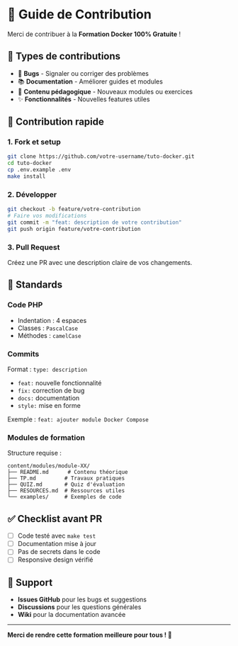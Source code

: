 # 🤝 Guide de Contribution

Merci de contribuer à la **Formation Docker 100% Gratuite** !

## 🎯 Types de contributions

-   🐛 **Bugs** - Signaler ou corriger des problèmes
-   📚 **Documentation** - Améliorer guides et modules
-   📖 **Contenu pédagogique** - Nouveaux modules ou exercices
-   ✨ **Fonctionnalités** - Nouvelles features utiles

## 🚀 Contribution rapide

### 1. Fork et setup

```bash
git clone https://github.com/votre-username/tuto-docker.git
cd tuto-docker
cp .env.example .env
make install
```

### 2. Développer

```bash
git checkout -b feature/votre-contribution
# Faire vos modifications
git commit -m "feat: description de votre contribution"
git push origin feature/votre-contribution
```

### 3. Pull Request

Créez une PR avec une description claire de vos changements.

## 📝 Standards

### Code PHP

-   Indentation : 4 espaces
-   Classes : `PascalCase`
-   Méthodes : `camelCase`

### Commits

Format : `type: description`

-   `feat:` nouvelle fonctionnalité
-   `fix:` correction de bug
-   `docs:` documentation
-   `style:` mise en forme

Exemple : `feat: ajouter module Docker Compose`

### Modules de formation

Structure requise :

```
content/modules/module-XX/
├── README.md      # Contenu théorique
├── TP.md         # Travaux pratiques
├── QUIZ.md       # Quiz d'évaluation
├── RESOURCES.md  # Ressources utiles
└── examples/     # Exemples de code
```

## ✅ Checklist avant PR

-   [ ] Code testé avec `make test`
-   [ ] Documentation mise à jour
-   [ ] Pas de secrets dans le code
-   [ ] Responsive design vérifié

## 💬 Support

-   **Issues GitHub** pour les bugs et suggestions
-   **Discussions** pour les questions générales
-   **Wiki** pour la documentation avancée

---

**Merci de rendre cette formation meilleure pour tous ! 🚀**
